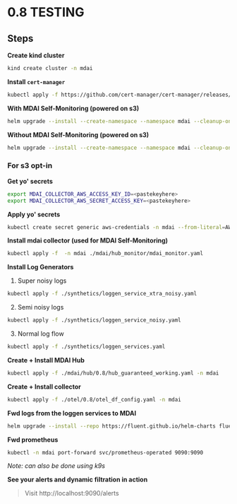 # 0.8 TESTING

## Steps

**Create kind cluster**

```sh
kind create cluster -n mdai
```
**Install `cert-manager`**

```sh
kubectl apply -f https://github.com/cert-manager/cert-manager/releases/download/v1.15.1/cert-manager.yaml
```


**With MDAI Self-Monitoring (powered on s3)**
```sh
helm upgrade --install --create-namespace --namespace mdai --cleanup-on-fail --wait-for-jobs mdai mdai/mdai-hub --version v0.8.0-dev
```

**Without MDAI Self-Monitoring (powered on s3)**

```sh
helm upgrade --install --create-namespace --namespace mdai --cleanup-on-fail --wait-for-jobs mdai mdai/mdai-hub --set mdai-s3-logs-reader.enabled=false --version v0.8.0-dev
```

### For s3 opt-in

**Get yo' secrets**

```sh
export MDAI_COLLECTOR_AWS_ACCESS_KEY_ID=<pastekeyhere>
export MDAI_COLLECTOR_AWS_SECRET_ACCESS_KEY=<pastekeyhere>
```

**Apply yo' secrets**
```sh
kubectl create secret generic aws-credentials -n mdai --from-literal=AWS_ACCESS_KEY_ID=$MDAI_COLLECTOR_AWS_ACCESS_KEY_ID --from-literal=AWS_SECRET_ACCESS_KEY=$MDAI_COLLECTOR_AWS_SECRET_ACCESS_KEY
```

**Install mdai collector (used for MDAI Self-Monitoring)**

```sh
kubectl apply -f  -n mdai ./mdai/hub_monitor/mdai_monitor.yaml
```

**Install Log Generators**

1. Super noisy logs
```sh
kubectl apply -f ./synthetics/loggen_service_xtra_noisy.yaml
```

2. Semi noisy logs
```sh
kubectl apply -f ./synthetics/loggen_service_noisy.yaml
```

3. Normal log flow
```sh
kubectl apply -f ./synthetics/loggen_services.yaml
```


**Create + Install MDAI Hub**

```sh
kubectl apply -f ./mdai/hub/0.8/hub_guaranteed_working.yaml -n mdai
```

**Create + Install collector**

```sh
kubectl apply -f ./otel/0.8/otel_df_config.yaml -n mdai
```

**Fwd logs from the loggen services to MDAI**
```sh
helm upgrade --install --repo https://fluent.github.io/helm-charts fluent fluentd -f ./synthetics/loggen_fluent_config.yaml
```

**Fwd prometheus**

```sh
kubectl -n mdai port-forward svc/prometheus-operated 9090:9090
```
*Note: can also be done using k9s*

**See your alerts and dynamic filtration in action**

> Visit http://localhost:9090/alerts
